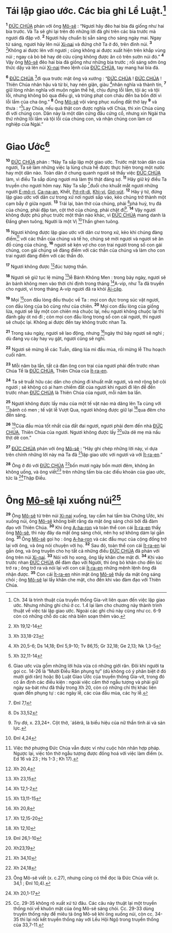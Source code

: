 # Tái lập giao ước. Các bia ghi Lề Luật.[^1-2b03c0a0-1b66-4038-ba4a-fe211cc624a9]
<sup><b>1</b></sup> [ĐỨC CHÚA]() phán với ông [Mô-sê]() : “Ngươi hãy đẽo hai bia đá giống như hai bia trước. Và Ta sẽ ghi lại trên đó những lời đã ghi trên các bia trước mà ngươi đã đập vỡ. <sup><b>2</b></sup> Ngươi hãy chuẩn bị sẵn sàng cho sáng ngày mai. Ngay từ sáng, ngươi hãy lên núi [Xi-nai]() và đứng chờ Ta ở đó, trên đỉnh núi. <sup><b>3</b></sup> [^1@-2b03c0a0-1b66-4038-ba4a-fe211cc624a9]Không ai được lên với ngươi ; cũng không ai được xuất hiện trên khắp vùng núi ; ngay cả bò bê hay dê cừu cũng không được ăn cỏ trên sườn núi đó.” <sup><b>4</b></sup> Vậy ông [Mô-sê]() đẽo hai bia đá giống như những bia trước ; rồi sáng sớm ông thức dậy và lên núi [Xi-nai]() theo lệnh của [ĐỨC CHÚA](), tay mang hai bia đá.

<sup><b>6</b></sup> [ĐỨC CHÚA]() [^2@-2b03c0a0-1b66-4038-ba4a-fe211cc624a9]đi qua trước mặt ông và xướng : “[ĐỨC CHÚA]() ! [ĐỨC CHÚA]() ! Thiên Chúa nhân hậu và từ bi, hay nén giận, giàu [^3@-2b03c0a0-1b66-4038-ba4a-fe211cc624a9]nhân nghĩa và thành tín, <sup><b>7</b></sup> giữ lòng nhân nghĩa với muôn ngàn thế hệ, chịu đựng lỗi lầm, tội ác và tội lỗi, nhưng không bỏ qua điều gì, và trừng phạt con cháu đến ba bốn đời vì lỗi lầm của cha ông.” <sup><b>8</b></sup> Ông [Mô-sê]() vội vàng phục xuống đất thờ lạy <sup><b>9</b></sup> và thưa : “[^4@-2b03c0a0-1b66-4038-ba4a-fe211cc624a9]Lạy Chúa, nếu quả thật con được nghĩa với Chúa, thì xin Chúa cùng đi với chúng con. Dân này là một dân cứng đầu cứng cổ, nhưng xin Ngài tha thứ những lỗi lầm và tội lỗi của chúng con, và nhận chúng con làm cơ nghiệp của Ngài.”


# Giao Ước[^3-2b03c0a0-1b66-4038-ba4a-fe211cc624a9]
<sup><b>10</b></sup> [ĐỨC CHÚA]() phán : “Này Ta sắp lập một giao ước. Trước mặt toàn dân của ngươi, Ta sẽ làm những việc lạ lùng chưa hề được thực hiện trong một nước hay một dân nào. Toàn dân ở chung quanh ngươi sẽ thấy việc [ĐỨC CHÚA]() làm, vì điều Ta sắp dùng ngươi mà làm thì thật đáng sợ. <sup><b>11</b></sup> Hãy giữ kỹ điều Ta truyền cho ngươi hôm nay. Này Ta sắp [^5@-2b03c0a0-1b66-4038-ba4a-fe211cc624a9]đuổi cho khuất mắt ngươi những người [E-mô-ri](), [Ca-na-an](), Khết, [Pơ-rít-di](), [Khi-vi](), [Giơ-vút](). <sup><b>12</b></sup> Hãy ý tứ, đừng lập giao ước với dân cư trong xứ nơi ngươi sắp vào, kẻo chúng trở thành một cạm bẫy ở giữa ngươi. <sup><b>13</b></sup> Trái lại, bàn thờ của chúng, phải [^6@-2b03c0a0-1b66-4038-ba4a-fe211cc624a9]phá huỷ, trụ đá của chúng, phải đập tan, cột thờ của chúng, phải chặt đi[^4-2b03c0a0-1b66-4038-ba4a-fe211cc624a9]. <sup><b>14</b></sup> Vậy ngươi không được phủ phục trước một thần nào khác, vì [ĐỨC CHÚA]() mang danh là Đấng ghen tuông, Người là một Vị [^7@-2b03c0a0-1b66-4038-ba4a-fe211cc624a9]Thần ghen tuông.

<sup><b>15</b></sup> Ngươi không được lập giao ước với dân cư trong xứ, kẻo khi chúng đàng điếm[^5-2b03c0a0-1b66-4038-ba4a-fe211cc624a9] với các thần của chúng và tế họ, chúng sẽ mời ngươi và ngươi sẽ ăn đồ cúng của chúng, <sup><b>16</b></sup> ngươi sẽ kén vợ cho con trai ngươi trong số con gái chúng, con gái chúng sẽ đàng điếm với các thần của chúng và làm cho con trai ngươi đàng điếm với các thần đó.

<sup><b>17</b></sup> Ngươi không được [^8@-2b03c0a0-1b66-4038-ba4a-fe211cc624a9]đúc tượng thần.

<sup><b>18</b></sup> Ngươi sẽ giữ tục lệ mừng [^9@-2b03c0a0-1b66-4038-ba4a-fe211cc624a9]lễ Bánh Không Men : trong bảy ngày, ngươi sẽ ăn bánh không men vào thời chỉ định trong tháng [^10@-2b03c0a0-1b66-4038-ba4a-fe211cc624a9]A-víp, như Ta đã truyền cho ngươi, vì trong tháng A-víp ngươi đã ra khỏi [Ai-cập]().

<sup><b>19</b></sup> Mọi [^11@-2b03c0a0-1b66-4038-ba4a-fe211cc624a9]con đầu lòng đều thuộc về Ta : mọi con đực trong súc vật ngươi, con đầu lòng của bò cũng như của chiên. <sup><b>20</b></sup> Mọi con đầu lòng của giống lừa, ngươi sẽ lấy một con chiên mà chuộc lại, nếu ngươi không chuộc lại thì đánh gãy ót nó đi ; còn mọi con đầu lòng trong số con cái ngươi, thì ngươi sẽ chuộc lại. Không ai được đến tay không trước nhan Ta.

<sup><b>21</b></sup> Trong sáu ngày, ngươi sẽ lao động, nhưng [^12@-2b03c0a0-1b66-4038-ba4a-fe211cc624a9]ngày thứ bảy ngươi sẽ nghỉ ; dù đang vụ cày hay vụ gặt, ngươi cũng sẽ nghỉ.

<sup><b>22</b></sup> Ngươi sẽ mừng lễ các Tuần, dâng lúa mì đầu mùa, rồi mừng lễ Thu hoạch cuối năm.

<sup><b>23</b></sup> Mỗi năm ba lần, tất cả đàn ông con trai của ngươi phải đến trước nhan Chúa Tể là [ĐỨC CHÚA](), Thiên Chúa của [Ít-ra-en]().

<sup><b>24</b></sup> Ta sẽ truất hữu các dân cho chúng đi khuất mắt ngươi, và mở rộng bờ cõi ngươi ; sẽ không có ai ham chiếm đất của ngươi khi ngươi đi lên để đến trước nhan [ĐỨC CHÚA]() là Thiên Chúa của ngươi, mỗi năm ba lần.

<sup><b>25</b></sup> Ngươi không được lấy máu của một tế vật nào mà dâng lên Ta cùng với [^13@-2b03c0a0-1b66-4038-ba4a-fe211cc624a9]bánh có men ; tế vật lễ Vượt Qua, ngươi không được giữ lại [^14@-2b03c0a0-1b66-4038-ba4a-fe211cc624a9]qua đêm cho đến sáng.

<sup><b>26</b></sup> [^15@-2b03c0a0-1b66-4038-ba4a-fe211cc624a9]Của đầu mùa tốt nhất của đất đai ngươi, ngươi phải đem đến nhà [ĐỨC CHÚA](), Thiên Chúa của ngươi. Ngươi không được lấy [^16@-2b03c0a0-1b66-4038-ba4a-fe211cc624a9]sữa dê mẹ mà nấu thịt dê con.”

<sup><b>27</b></sup> [ĐỨC CHÚA]() phán với ông [Mô-sê]() : “Hãy ghi chép những lời này, vì dựa trên chính những lời này mà Ta đã [^17@-2b03c0a0-1b66-4038-ba4a-fe211cc624a9]lập giao ước với ngươi và với [Ít-ra-en]().”

<sup><b>28</b></sup> Ông ở đó với [ĐỨC CHÚA]() [^18@-2b03c0a0-1b66-4038-ba4a-fe211cc624a9]bốn mươi ngày bốn mươi đêm, không ăn không uống, và ông viết[^6-2b03c0a0-1b66-4038-ba4a-fe211cc624a9] trên những tấm bia các điều khoản của giao ước, tức là [^19@-2b03c0a0-1b66-4038-ba4a-fe211cc624a9]Thập Điều.


# Ông [Mô-sê]() lại xuống núi[^7-2b03c0a0-1b66-4038-ba4a-fe211cc624a9]
<sup><b>29</b></sup> Ông [Mô-sê]() từ trên núi [Xi-nai]() xuống, tay cầm hai tấm bia Chứng Ước, khi xuống núi, ông [Mô-sê]() không biết rằng da mặt ông sáng chói bởi đã đàm đạo với Thiên Chúa. <sup><b>30</b></sup> Khi ông [A-ha-ron]() và toàn thể con cái [Ít-ra-en]() thấy ông [Mô-sê](), thì này đây da mặt ông sáng chói, nên họ sợ không dám lại gần ông. <sup><b>31</b></sup> Ông [Mô-sê]() gọi họ : ông [A-ha-ron]() và các đầu mục của cộng đồng trở lại với ông, và ông nói chuyện với họ. <sup><b>32</b></sup> Sau đó, toàn thể con cái [Ít-ra-en]() lại gần ông, và ông truyền cho họ tất cả những điều [ĐỨC CHÚA]() đã phán với ông trên núi [Xi-nai](). <sup><b>33</b></sup> Nói với họ xong, ông lấy khăn che mặt đi. <sup><b>34</b></sup> Khi vào trước nhan [ĐỨC CHÚA]() để đàm đạo với Người, thì ông bỏ khăn cho đến lúc trở ra ; ông trở ra và nói lại với con cái [Ít-ra-en]() những mệnh lệnh ông đã nhận được. <sup><b>35</b></sup> Con cái [Ít-ra-en]() nhìn mặt ông [Mô-sê]() thấy da mặt ông sáng chói ; ông [Mô-sê]() lại lấy khăn che mặt, cho đến khi vào đàm đạo với Thiên Chúa.

[^1-2b03c0a0-1b66-4038-ba4a-fe211cc624a9]: Ch. 34 là trình thuật của truyền thống Gia-vít liên quan đến việc lập giao ước. Nhưng những ghi chú ở cc. 1.4 lại làm cho chương này thành trình thuật về việc tái lập giao ước. Ngoài các ghi chú này cũng như cc. 6-9 còn có những chỗ do các nhà biên soạn thêm vào.
[^3-2b03c0a0-1b66-4038-ba4a-fe211cc624a9]: Giao ước vừa gồm những lời hứa vừa có những giới răn. Đôi khi người ta gọi cc. 14-26 là “Mười Điều Răn phụng tự” (dù không có ý phân biệt ở đó mười giới răn) hoặc Bộ Luật Giao Ước của truyền thống Gia-vít, trong đó có ấn định các điều kiện : ngoài việc cấm thờ ngẫu tượng và phải giữ ngày sa-bát như đã thấy trong Xh 20, còn có những chỉ thị khác liên quan đến phụng tự : các ngày lễ, các của đầu mùa, các hy lễ.
[^4-2b03c0a0-1b66-4038-ba4a-fe211cc624a9]: *Trụ đá*, x. 23,24+. Cột thờ, ´ášërâ, là biểu hiệu của nữ thần tình ái và sản lực.
[^5-2b03c0a0-1b66-4038-ba4a-fe211cc624a9]: Việc thờ phượng Đức Chúa vẫn được ví như cuộc hôn nhân hợp pháp. Ngược lại, việc tôn thờ ngẫu tượng được đồng hoá với việc làm điếm (x. Ed 16 và 23 ; Hs 1-3 ; Kh 17).
[^6-2b03c0a0-1b66-4038-ba4a-fe211cc624a9]: Ông Mô-sê viết (x. c.27), nhưng cũng có thể đọc là Đức Chúa viết (x. 34,1 ; Đnl 10,4).
[^7-2b03c0a0-1b66-4038-ba4a-fe211cc624a9]: Cc. 29-35 không rõ xuất xứ từ đâu. Các câu này thuật lại một truyền thống nói về khuôn mặt của ông Mô-sê sáng chói. Cc. 29-33 dùng truyền thống này để miêu tả ông Mô-sê khi ông xuống núi, còn cc. 34-35 thì lại nối kết truyền thống này với Lều Hội Ngộ trong truyền thống của 33,7-11.
[^1@-2b03c0a0-1b66-4038-ba4a-fe211cc624a9]: Xh 19,12-14
[^2@-2b03c0a0-1b66-4038-ba4a-fe211cc624a9]: Xh 33,18-23
[^3@-2b03c0a0-1b66-4038-ba4a-fe211cc624a9]: Xh 20,5-6; Ds 14,18; Đnl 5,9-10; Tv 86,15; Gr 32,18; Ge 2,13; Nk 1,3-5
[^4@-2b03c0a0-1b66-4038-ba4a-fe211cc624a9]: Xh 32,11-14
[^5@-2b03c0a0-1b66-4038-ba4a-fe211cc624a9]: Đnl 7,1
[^6@-2b03c0a0-1b66-4038-ba4a-fe211cc624a9]: Ds 33,52
[^7@-2b03c0a0-1b66-4038-ba4a-fe211cc624a9]: Đnl 4,24
[^8@-2b03c0a0-1b66-4038-ba4a-fe211cc624a9]: Xh 20,4
[^9@-2b03c0a0-1b66-4038-ba4a-fe211cc624a9]: Xh 23,15
[^10@-2b03c0a0-1b66-4038-ba4a-fe211cc624a9]: Xh 12,1-2
[^11@-2b03c0a0-1b66-4038-ba4a-fe211cc624a9]: Xh 13,11-15
[^12@-2b03c0a0-1b66-4038-ba4a-fe211cc624a9]: Xh 20,8
[^13@-2b03c0a0-1b66-4038-ba4a-fe211cc624a9]: Xh 12,15-20
[^14@-2b03c0a0-1b66-4038-ba4a-fe211cc624a9]: Xh 12,10
[^15@-2b03c0a0-1b66-4038-ba4a-fe211cc624a9]: Đnl 26,1-10
[^16@-2b03c0a0-1b66-4038-ba4a-fe211cc624a9]: Xh23,19
[^17@-2b03c0a0-1b66-4038-ba4a-fe211cc624a9]: Xh 34,10
[^18@-2b03c0a0-1b66-4038-ba4a-fe211cc624a9]: Xh 24,18
[^19@-2b03c0a0-1b66-4038-ba4a-fe211cc624a9]: Xh 20,1-17